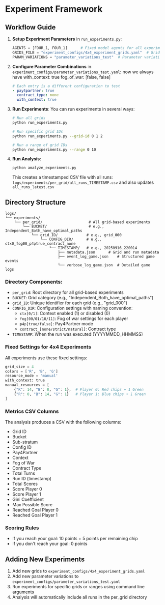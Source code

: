 # Experiment Framework

## Workflow Guide

1. **Setup Experiment Parameters** in `run_experiments.py`:
   ```python
   AGENTS = [FOUR_1, FOUR_1]      # Fixed model agents for all experiments
   GRIDS_FILE = "experiment_configs/4x4_experiment_grids.yaml"  # Grid configurations
   PARAM_VARIATIONS = "parameter_variations_test"  # Parameter variations file
   ```

2. **Configure Parameter Combinations** in `experiment_configs/parameter_variations_test.yaml`:
now we always have 
with_context: true
fog_of_war: [false, false]
   ```yaml
   # Each entry is a different configuration to test
   - pay4partner: true
     contract_type: none
     with_context: true
   ```

3. **Run Experiments**:
   You can run experiments in several ways:
   ```bash
   # Run all grids
   python run_experiments.py

   # Run specific grid IDs
   python run_experiments.py --grid-id 0 1 2

   # Run a range of grid IDs
   python run_experiments.py --range 0 10
   ```

4. **Run Analysis**:
   ```bash
   python analyze_experiments.py
   ```
   This creates a timestamped CSV file with all runs: `logs/experiments/per_grid/all_runs_TIMESTAMP.csv`
   and also updates `all_runs_latest.csv`

## Directory Structure

```
logs/
└── experiments/
    └── per_grid/                     # All grid-based experiments
        └── BUCKET/                   # e.g., Independent_Both_have_optimal_paths
            └── grid_ID/             # e.g., grid_000
                └── CONFIG_DIR/      # e.g., ctx0_fog00_p4ptrue_contract_none
                    └── TIMESTAMP/   # e.g., 20250916_220014
                        ├── metadata.json      # Grid and run metadata
                        ├── event_log_game.json    # Structured game events
                        └── verbose_log_game.json  # Detailed game logs
```

### Directory Components:

- `per_grid`: Root directory for all grid-based experiments
- `BUCKET`: Grid category (e.g., "Independent_Both_have_optimal_paths")
- `grid_ID`: Unique identifier for each grid (e.g., "grid_000")
- `CONFIG_DIR`: Configuration settings with naming convention:
  - `ctx[0/1]`: Context enabled (1) or disabled (0)
  - `fog[00/01/10/11]`: Fog of war settings for each player
  - `p4p[true/false]`: Pay4Partner mode
  - `contract_[none/strict/natural]`: Contract type
- `TIMESTAMP`: When the run was executed (YYYYMMDD_HHMMSS)

### Fixed Settings for 4x4 Experiments

All experiments use these fixed settings:
```python
grid_size = 4
colors = ['R', 'B', 'G']
resource_mode = 'manual'
with_context: true
manual_resources = [
    {"R": 14, "B": 0, "G": 1},  # Player 0: Red chips + 1 Green
    {"R": 0, "B": 14, "G": 1}   # Player 1: Blue chips + 1 Green
]
```

### Metrics CSV Columns

The analysis produces a CSV with the following columns:
- Grid ID
- Bucket
- Sub-stratum
- Config ID
- Pay4Partner
- Context
- Fog of War
- Contract Type
- Total Turns
- Run ID (timestamp)
- Total Scores
- Score Player 0
- Score Player 1
- Gini Coefficient
- Max Possible Score
- Reached Goal Player 0
- Reached Goal Player 1

### Scoring Rules

- If you reach your goal: 10 points + 5 points per remaining chip
- If you don't reach your goal: 0 points

## Adding New Experiments

1. Add new grids to `experiment_configs/4x4_experiment_grids.yaml`
2. Add new parameter variations to `experiment_configs/parameter_variations_test.yaml`
3. Run experiments for specific grids or ranges using command line arguments
4. Analysis will automatically include all runs in the per_grid directory